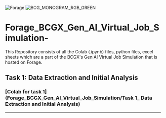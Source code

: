 ![Forage](https://github.com/user-attachments/assets/701ac397-6ac6-471a-85d6-c389c5cf22fc)
![BCG_MONOGRAM_RGB_GREEN](https://github.com/user-attachments/assets/f3aac5c8-a045-4b3f-8508-bfa871564201)


# Forage_BCGX_Gen_AI_Virtual_Job_Simulation-
This Repository consists of all the Colab (.ipynb) files, python files, excel sheets which are a part of the BCGX's Gen AI Virtual Job Simulation that is hosted on Forage.
## Task 1: Data Extraction and Initial Analysis
### [Colab for task 1](Forage_BCGX_Gen_AI_Virtual_Job_Simulation/Task 1_ Data Extraction and Initial Analysis)
<hr>
